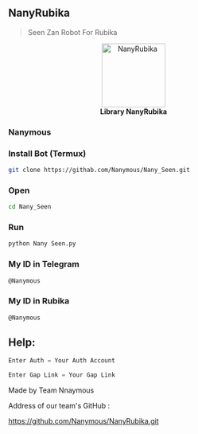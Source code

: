## NanyRubika

> Seen Zan Robot For Rubika

<p align="center">
    <img src="https://s2.uupload.ir/files/img_20230208_141501_035_f545.jpg" alt="NanyRubika" width="128">
    <br>
    <b>Library NanyRubika</b>
    <br>
</p>

###  Nanymous


### Install Bot (Termux)

``` bash
git clone https://githab.com/Nanymous/Nany_Seen.git
```

### Open

``` bash
cd Nany_Seen
```

### Run

``` bash
python Nany Seen.py
```

### My ID in Telegram

``` bash
@Nanymous
```

### My ID in Rubika

``` bash
@Nanymous
```

## Help:

``` python
Enter Auth = Your Auth Account

Enter Gap Link = Your Gap Link
```

Made by Team Nnaymous

Address of our team's GitHub :

https://github.com/Nanymous/NanyRubika.git
